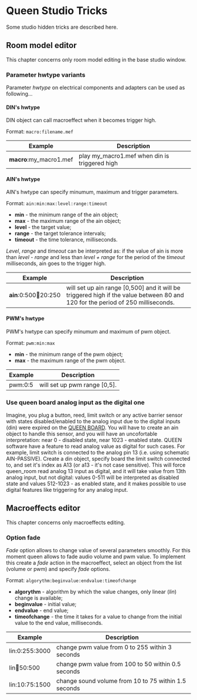 # Queen Studio Tricks

Some studio hidden tricks are described here.

## Room model editor

This chapter concerns only room model editing in the base studio window.

### Parameter hwtype variants

Parameter _hwtype_ on electrical components and adapters can be used as following...


#### DIN's hwtype

DIN object can call macroeffect when it becomes trigger high.

Format: `macro:filename.mef`

| Example                 | Description                                   |
|-------------------------|-----------------------------------------------|
| **macro**:my_macro1.mef | play my_macro1.mef when din is triggered high |


#### AIN's hwtype

AIN's hwtype can specify minumum, maximum and trigger parameters.

Format: `ain:min:max:level:range:timeout`

- **min** - the minimum range of the ain object;
- **max** - the maximum range of the ain object;
- **level** - the target value;
- **range** - the target tolerance intervals;
- **timeout** - the time tolerance, milliseconds.

_Level_, _range_ and _timeout_ can be interpreted as:
if the value of ain is more than _level - range_ and less than _level + range_ for the period of the _timeout_ milliseconds, 
ain goes to the trigger high.

| Example              | Description                                                                                                                     |
|----------------------|---------------------------------------------------------------------------------------------------------------------------------|
| **ain**:0:500:100:20:250 | will set up ain range [0,500] and it will be triggered high if the value between 80 and 120 for the period of 250 milliseconds. |

#### PWM's hwtype

PWM's hwtype can specify minumum and maximum of pwm object.

Format: `pwm:min:max`

- **min** - the minimum range of the pwm object;
- **max** - the maximum range of the pwm object.

| Example | Description                  |
|---------|------------------------------|
| pwm:0:5 | will set up pwm range [0,5]. |


### Use queen board analog input as the digital one

Imagine, you plug a button, reed, limit switch or any active barrier sensor with states disabled/enabled to the analog input due to the digital inputs (din) were expired on the [QUEEN BOARD](queen_board).
You will have to create an ain object to handle this sensor, and you will have an uncofortable interpretation: near 0 - disabled state, near 1023 - enabled state.
QUEEN software have a feature to read analog value as digital for such cases.
For example, limit switch is connected to the analog pin 13 (i.e. using schematic AIN-PASSIVE).
Create a din object, specify board the limit switch connected to, and set it's index as A13 (or a13 - it's not case sensitive).
This will force queen_room read analog 13 input as digital, and it will take value from 13th analog input, but not digital:
values 0-511 will be interpreted as disabled state and values 512-1023 - as enabled state,
and it makes possible to use digital features like triggering for any analog input.


## Macroeffects editor

This chapter concerns only macroeffects editing.

### Option fade

_Fade_ option allows to change value of several parameters smoothly. For this moment queen allows to fade audio volume and pwm value.
To implement this create a _fade_ action in the macroeffect, select an object from the list (volume or pwm) and specify _fade_ options.

Format: `algorythm:beginvalue:endvalue:timeofchange`

- **algorythm** - algorithm by which the value changes, only linear (_lin_) change is available;
- **beginvalue** - initial value;
- **endvalue** - end value;
- **timeofchange** - the time it takes for a value to change from the initial value to the end value, milliseconds.

| Example        | Description                                           |
|----------------|-------------------------------------------------------|
| lin:0:255:3000 | change pwm value from 0 to 255 within 3 seconds <br/> |
| lin:100:50:500 | change pwm value from 100 to 50 within 0.5 seconds    |
| lin:10:75:1500 | change sound volume from 10 to 75 within 1.5 seconds  |
